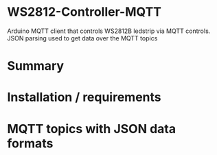 # WS2812-Controller-MQTT
Arduino MQTT client that controls WS2812B ledstrip via MQTT controls. JSON parsing used to get data over the MQTT topics

# Summary


# Installation / requirements

# MQTT topics with JSON data formats
